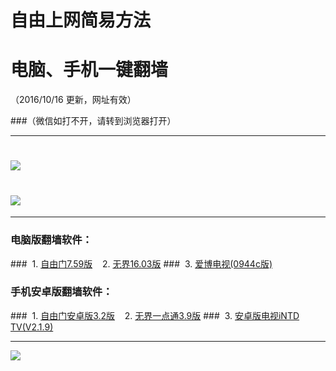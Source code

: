 # 自由上网简易方法
# 电脑、手机一键翻墙
（2016/10/16 更新，网址有效）

###（微信如打不开，请转到浏览器打开）

***

# <a href="https://x.co/fqtz01" target="_blank"><img src="https://dsly1blkqnybv.cloudfront.net/pic/fqwz1.png"></a>

# <a href="https://x.co/fqtz02" target="_blank"><img src="https://dsly1blkqnybv.cloudfront.net/pic/fqwz2.png"></a>

***


### 电脑版翻墙软件：
###&nbsp;&nbsp;1. <a href="https://da8wc507nc9ea.cloudfront.net/fgget.php?fid=fg759p.zip" target="_blank">自由门7.59版</a>&nbsp;&nbsp;&nbsp;&nbsp;2. <a href="https://da8wc507nc9ea.cloudfront.net/fgget.php?fid=U1603.zip" target="_blank">无界16.03版</a>
###&nbsp;&nbsp;3. <a href="https://da8wc507nc9ea.cloudfront.net/fgget.php?fid=Green_iPPOTV-V0944c.zip" target="_blank">爱博电视(0944c版)</a>

### 手机安卓版翻墙软件：
###&nbsp;&nbsp;1. <a href="https://da8wc507nc9ea.cloudfront.net/fgget.php?fid=fgma32.apk" target="_blank">自由门安卓版3.2版</a>&nbsp;&nbsp;&nbsp;&nbsp;2. <a href="https://da8wc507nc9ea.cloudfront.net/fgget.php?fid=um3.9.apk" target="_blank">无界一点通3.9版</a>
###&nbsp;&nbsp;3. <a href="https://da8wc507nc9ea.cloudfront.net/fgget.php?fid=iNTD_TV-2.1.9.apk" target="_blank">安卓版电视iNTD TV(V2.1.9)</a>

***

<a href="https://d1dv2d1k0mse32.cloudfront.net/pic/yjfq-20160831ok-b.png" target="_blank"><img src="https://d1dv2d1k0mse32.cloudfront.net/pic/yjfq-20160831ok-b.png"></a>
